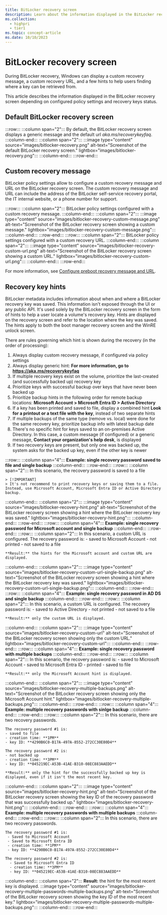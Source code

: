 ```yaml
---
title: BitLocker recovery screen
description: Learn about the information displayed in the BitLocker recovery screen depending on configured policy settings and recovery keys status.
ms.collection: 
  - highpri
  - tier1
ms.topic: concept-article
ms.date: 10/10/2023
---
```


# BitLocker recovery screen

During BitLocker recovery, Windows can display a custom recovery message, a custom recovery URL, and a few hints to help users finding where a key can be retrieved from.

This article describes the information displayed in the BitLocker recovery screen depending on configured policy settings and recovery keys status.

## Default BitLocker recovery screen

:::row:::
  :::column span="2":::
    By default, the BitLocker recovery screen displays a generic message and the default url *aka.ms/recoverykeyfaq*.
  :::column-end:::
  :::column span="2":::
  :::image type="content" source="images/bitlocker-recovery.png" alt-text="Screenshot of the default BitLocker recovery screen." lightbox="images/bitlocker-recovery.png":::
  :::column-end:::
:::row-end:::

## Custom recovery message

BitLocker policy settings allow to configure a custom recovery message and URL on the BitLocker recovery screen. The custom recovery message and URL can include the address of the BitLocker self-service recovery portal, the IT internal website, or a phone number for support.

:::row:::
  :::column span="2":::
    BitLocker policy settings configured with a custom recovery message.
  :::column-end:::
  :::column span="2":::
  :::image type="content" source="images/bitlocker-recovery-custom-message.png" alt-text="Screenshot of the BitLocker recovery screen showing a custom message." lightbox="images/bitlocker-recovery-custom-message.png":::
  :::column-end:::
:::row-end:::
:::row:::
  :::column span="2":::
    BitLocker policy settings configured with a custom recovery URL.
  :::column-end:::
  :::column span="2":::
  :::image type="content" source="images/bitlocker-recovery-custom-url.png" alt-text="Screenshot of the BitLocker recovery screen showing a custom URL." lightbox="images/bitlocker-recovery-custom-url.png":::
  :::column-end:::
:::row-end:::

For more information, see [Configure preboot recovery message and URL](policy-settings.md?tabs=os#configure-preboot-recovery-message-and-url).

## Recovery key hints

BitLocker metadata includes information about when and where a BitLocker recovery key was saved. This information isn't exposed through the UI or any public API. It's used solely by the BitLocker recovery screen in the form of hints to help a user locate a volume's recovery key. Hints are displayed on the recovery screen and refer to the location where the key was saved. The hints apply to both the boot manager recovery screen and the WinRE unlock screen.

There are rules governing which hint is shown during the recovery (in the order of processing):

1. Always display custom recovery message, if configured via policy settings
1. Always display generic hint: **For more information, go to https://aka.ms/recoverykeyfaq**
1. If multiple recovery keys exist on the volume, prioritize the last-created (and successfully backed up) recovery key
1. Prioritize keys with successful backup over keys that have never been backed up
1. Prioritize backup hints in the following order for remote backup locations: **Microsoft Account > Microsoft Entra ID > Active Directory**
1. If a key has been printed and saved to file, display a combined hint **Look for a printout or a text file with the key**, instead of two separate hints
1. If multiple backups of the same type (remove vs. local) were done for the same recovery key, prioritize backup info with latest backup date
1. There's no specific hint for keys saved to an on-premises Active Directory. In this case, a custom message (if configured) or a generic message, **Contact your organization's help desk**, is displayed
1. If two recovery keys are present, but only one was backed up, the system asks for the backed up key, even if the other key is newer

:::row:::
  :::column span="4":::
    **Example: single recovery password saved to file and single backup**
    :::column-end:::
:::row-end:::
:::row:::
  :::column span="2":::
    In this scenario, the recovery password is saved to a file
    
    > [!IMPORTANT]
    > It's not recommend to print recovery keys or saving them to a file. Instead, use Microsoft Account, Microsoft Entra ID or Active Directory backup.
  
:::column-end:::
  :::column span="2":::
  :::image type="content" source="images/bitlocker-recovery-hint.png" alt-text="Screenshot of the BitLocker recovery screen showing a hint where the BitLocker recovery key was saved." lightbox="images/bitlocker-recovery-hint.png":::
  :::column-end:::
:::row-end:::
:::row:::
  :::column span="4":::
    **Example: single recovery password for Microsoft account and single backup**
    :::column-end:::
:::row-end:::
:::row:::
  :::column span="2":::
    In this scenario, a custom URL is configured. The recovery password is:
      - saved to Microsoft Account
      - not printed
      - not saved to a file
    
    **Result:** the hints for the Microsoft account and custom URL are displayed.
  :::column-end:::
  :::column span="2":::
  :::image type="content" source="images/bitlocker-recovery-custom-url-single-backup.png" alt-text="Screenshot of the BitLocker recovery screen showing a hint where the BitLocker recovery key was saved." lightbox="images/bitlocker-recovery-custom-url-single-backup.png":::
  :::column-end:::
:::row-end:::
:::row:::
  :::column span="4":::
    **Example: single recovery password in AD DS and single backup**
    :::column-end:::
:::row-end:::
:::row:::
  :::column span="2":::
    In this scenario, a custom URL is configured. The recovery password is:
    - saved to Active Directory
    - not printed
    - not saved to a file
    
    **Result:** only the custom URL is displayed.
  :::column-end:::
  :::column span="2":::
  :::image type="content" source="images/bitlocker-recovery-custom-url" alt-text="Screenshot of the BitLocker recovery screen showing only the custom URL." lightbox="images/bitlocker-recovery-custom-url":::
  :::column-end:::
:::row-end:::
:::row:::
  :::column span="4":::
    **Example: single recovery password with multiple backups**
    :::column-end:::
:::row-end:::
:::row:::
  :::column span="2":::
    In this scenario, the recovery password is:
    - saved to Microsoft Account
    - saved to Microsoft Entra ID
    - printed
    - saved to file
    
    **Result:** only the Microsoft Account hint is displayed.
  :::column-end:::
  :::column span="2":::
  :::image type="content" source="images/bitlocker-recovery-multiple-backups.png" alt-text="Screenshot of the BitLocker recovery screen showing only the Microsoft Account hint." lightbox="images/bitlocker-recovery-multiple-backups.png":::
  :::column-end:::
:::row-end:::
:::row:::
  :::column span="4":::
    **Example: multiple recovery passwords with sinlge backup**
    :::column-end:::
:::row-end:::
:::row:::
  :::column span="2":::
    In this scenario, there are two recovery passwords.

    The recovery password #1 is:
    - saved to file
    - creation time: **1PM**
    - key ID: **4290B6C0-B17A-497A-8552-272CC30E80D4**
    
    The recovery password #2 is:
    - not backed up
    - creation time: **3PM**
    - key ID: **045219EC-A53B-41AE-B310-08EC883AAEDD**
    
    **Result:** only the hint for the successfully backed up key is displayed, even if it isn't the most recent key.
  :::column-end:::
  :::column span="2":::
  :::image type="content" source="images/bitlocker-recovery-hint.png" alt-text="Screenshot of the BitLocker recovery screen showing the key ID of the recovery password that was successfully backed up." lightbox="images/bitlocker-recovery-hint.png":::
  :::column-end:::
:::row-end:::
:::row:::
  :::column span="4":::
    **Example: multiple recovery passwords with multiple backups**
    :::column-end:::
:::row-end:::
:::row:::
  :::column span="2":::
    In this scenario, there are two recovery passwords.

    The recovery password #1 is:
     - Saved to Microsoft Account
     - Saved to Microsoft Entra ID
     - creation time: **1PM**
     - key ID: **4290B6C0-B17A-497A-8552-272CC30E80D4**
    
    The recovery password #2 is:
      - Saved to Microsoft Entra ID
      - creation time: **3PM**
      - key ID: **045219EC-A53B-41AE-B310-08EC883AAEDD**
  :::column-end:::
  :::column span="2":::
  **Result:** the hint for the most recent key is displayed.
  :::image type="content" source="images/bitlocker-recovery-multiple-passwords-multiple-backups.png" alt-text="Screenshot of the BitLocker recovery screen showing the key ID of the most recent key." lightbox="images/bitlocker-recovery-multiple-passwords-multiple-backups.png":::
  :::column-end:::
:::row-end:::
